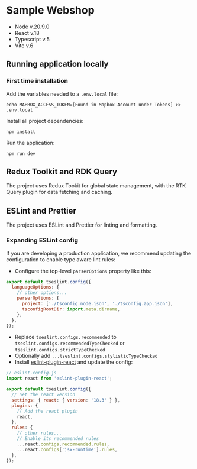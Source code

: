 # Sample Webshop

- Node v.20.9.0
- React v.18
- Typescript v.5
- Vite v.6

## Running application locally

### First time installation

Add the variables needed to a `.env.local` file:

```
echo MAPBOX_ACCESS_TOKEN=[Found in Mapbox Account under Tokens] >> .env.local
```

Install all project dependencies:

```
npm install
```

Run the application:

```shell
npm run dev
```

## Redux Toolkit and RDK Query

The project uses Redux Tookit for global state management, with the RTK Query plugin for data fetching and caching.

## ESLint and Prettier

The project uses ESLint and Prettier for linting and formatting.

### Expanding ESLint config

If you are developing a production application, we recommend updating the configuration to enable type aware lint rules:

- Configure the top-level `parserOptions` property like this:

```js
export default tseslint.config({
  languageOptions: {
    // other options...
    parserOptions: {
      project: ['./tsconfig.node.json', './tsconfig.app.json'],
      tsconfigRootDir: import.meta.dirname,
    },
  },
});
```

- Replace `tseslint.configs.recommended` to `tseslint.configs.recommendedTypeChecked` or `tseslint.configs.strictTypeChecked`
- Optionally add `...tseslint.configs.stylisticTypeChecked`
- Install [eslint-plugin-react](https://github.com/jsx-eslint/eslint-plugin-react) and update the config:

```js
// eslint.config.js
import react from 'eslint-plugin-react';

export default tseslint.config({
  // Set the react version
  settings: { react: { version: '18.3' } },
  plugins: {
    // Add the react plugin
    react,
  },
  rules: {
    // other rules...
    // Enable its recommended rules
    ...react.configs.recommended.rules,
    ...react.configs['jsx-runtime'].rules,
  },
});
```
